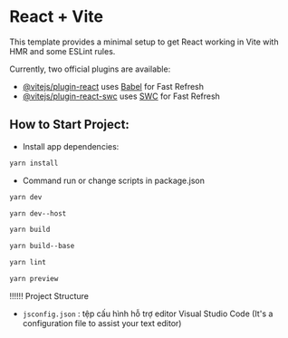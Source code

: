 # React + Vite

This template provides a minimal setup to get React working in Vite with HMR and some ESLint rules.

Currently, two official plugins are available:

- [@vitejs/plugin-react](https://github.com/vitejs/vite-plugin-react/blob/main/packages/plugin-react/README.md) uses [Babel](https://babeljs.io/) for Fast Refresh
- [@vitejs/plugin-react-swc](https://github.com/vitejs/vite-plugin-react-swc) uses [SWC](https://swc.rs/) for Fast Refresh

## How to Start Project:

- Install app dependencies:
```sh
yarn install
```
- Command run or change scripts in package.json 
```sh
yarn dev
```
```sh
yarn dev--host
```
```sh
yarn build
```
```sh
yarn build--base
```
```sh
yarn lint
```
```sh
yarn preview
```



!!!!!! Project Structure
-  `jsconfig.json` : tệp cấu hình hỗ trợ editor Visual Studio Code (It's a configuration file to assist your text editor)
